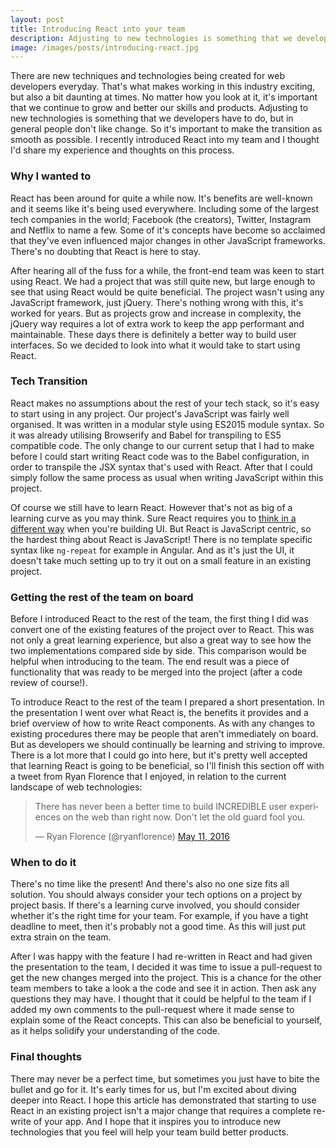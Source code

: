 ```yaml
---
layout: post
title: Introducing React into your team
description: Adjusting to new technologies is something that we developers have to do. I recently introduced React into my team and I thought I'd share my thoughts.
image: /images/posts/introducing-react.jpg
---
```



There are new techniques and technologies being created for web developers everyday. That's what makes working in this industry exciting, but also a bit daunting at times. No matter how you look at it, it's important that we continue to grow and better our skills and products. Adjusting to new technologies is something that we developers have to do, but in general people don't like change. So it's important to make the transition as smooth as possible. I recently introduced React into my team and I thought I'd share my experience and thoughts on this process.

### Why I wanted to
React has been around for quite a while now. It's benefits are well-known and it seems like it's being used everywhere. Including some of the largest tech companies in the world; Facebook (the creators), Twitter, Instagram and Netflix to name a few. Some of it's concepts have become so acclaimed that they've even influenced major changes in other JavaScript frameworks. There's no doubting that React is here to stay. 

After hearing all of the fuss for a while, the front-end team was keen to start using React. We had a project that was still quite new, but large enough to see that using React would be quite beneficial. The project wasn't using any JavaScript framework, just jQuery. There's nothing wrong with this, it's worked for years. But as projects grow and increase in complexity, the jQuery way requires a lot of extra work to keep the app performant and maintainable. These days there is definitely a better way to build user interfaces. So we decided to look into what it would take to start using React.

### Tech Transition
React makes no assumptions about the rest of your tech stack, so it's easy to start using in any project. Our project's JavaScript was fairly well organised. It was written in a modular style using ES2015 module syntax. So it was already utilising Browserify and Babel for transpiling to ES5 compatible code. The only change to our current setup that I had to make before I could start writing React code was to the Babel configuration, in order to transpile the JSX syntax that's used with React. After that I could simply follow the same process as usual when writing JavaScript within this project.  

Of course we still have to learn React. However that's not as big of a learning curve as you may think. Sure React requires you to [think in a different way](https://facebook.github.io/react/docs/thinking-in-react.html) when you're building UI. But React is JavaScript centric, so the hardest thing about React is JavaScript! There is no template specific syntax like `ng-repeat` for example in Angular. And as it's just the UI, it doesn't take much setting up to try it out on a small feature in an existing project.

### Getting the rest of the team on board
Before I introduced React to the rest of the team, the first thing I did was convert one of the existing features of the project over to React. This was not only a great learning experience, but also a great way to see how the two implementations compared side by side. This comparison would be helpful when introducing to the team. The end result was a piece of functionality that was ready to be merged into the project (after a code review of course!).

To introduce React to the rest of the team I prepared a short presentation. In the presentation I went over what React is, the benefits it provides and a brief overview of how to write React components. As with any changes to existing procedures there may be people that aren't immediately on board. But as developers we should continually be learning and striving to improve. There is a lot more that I could go into here, but it's pretty well accepted that learning React is going to be beneficial, so I'll finish this section off with a tweet from Ryan Florence that I enjoyed, in relation to the current landscape of web technologies:

<blockquote class="twitter-tweet" data-conversation="none" data-lang="en"><p lang="en" dir="ltr">There has never been a better time to build INCREDIBLE user experiences on the web than right now. Don&#39;t let the old guard fool you.</p>&mdash; Ryan Florence (@ryanflorence) <a href="https://twitter.com/ryanflorence/status/730236568443576324">May 11, 2016</a></blockquote>
<script async src="//platform.twitter.com/widgets.js" charset="utf-8"></script>

### When to do it
There's no time like the present! And there's also no one size fits all solution. You should always consider your tech options on a project by project basis. If there's a learning curve involved, you should consider whether it's the right time for your team. For example, if you have a tight deadline to meet, then it's probably not a good time. As this will just put extra strain on the team. 

After I was happy with the feature I had re-written in React and had given the presentation to the team, I decided it was time to issue a pull-request to get the new changes merged into the project. This is a chance for the other team members to take a look a the code and see it in action. Then ask any questions they may have. I thought that it could be helpful to the team if I added my own comments to the pull-request where it made sense to explain some of the React concepts. This can also be beneficial to yourself, as it helps solidify your understanding of the code. 

### Final thoughts
There may never be a perfect time, but sometimes you just have to bite the bullet and go for it. It's early times for us, but I'm excited about diving deeper into React. I hope this article has demonstrated that starting to use React in an existing project isn't a major change that requires a complete re-write of your app. And I hope that it inspires you to introduce new technologies that you feel will help your team build better products.